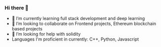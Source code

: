 ### Hi there 👋
- 🌱 I’m currently learning full stack development and deep learning
- 👯 I’m looking to collaborate on Frontend projects, Ethereum blockchain based projects
- 🤔 I’m looking for help with solidity
- Languages I'm proficient in currently: C++, Python, Javascript
<!--
**RavjotSandhu/RavjotSandhu** is a ✨ _special_ ✨ repository because its `README.md` (this file) appears on your GitHub profile.

Here are some ideas to get you started:

- 🔭 I’m currently working on ...
- 🌱 I’m currently learning ...
- 👯 I’m looking to collaborate on ...
- 🤔 I’m looking for help with ...
- 💬 Ask me about ...
- 📫 How to reach me: ...
- 😄 Pronouns: ...
- ⚡ Fun fact: ...
-->
